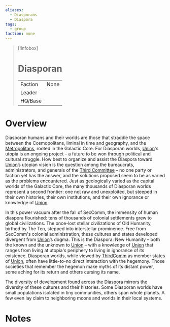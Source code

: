```yaml
---
aliases:
  - Diasporans
  - Diaspora
tags:
  - group
faction: none
---
```

> [!infobox] 
> # Diasporan
> | | |
> | ---- | ---- |
> | Faction | None |
> | Leader |  |
> | HQ/Base | |


# Overview
Diasporan humans and their worlds are those that straddle the space between the Cosmopolitans, liminal in time and geography, and the [Metropolitans](Metropolitan.md), rooted in the Galactic Core. For Diasporan worlds, [Union](Union.md)'s utopia is an ongoing project – a future to be won through political and cultural struggle. How best to organize and assist the Diaspora toward [Union](Union.md)’s utopian vision is the question among the bureaucrats, administrators, and generals of the [Third Committee](Third%20Committee.md) – no one party or faction yet has the answer, and the solutions proposed seem to be as varied as the problems encountered. Just as geologically varied as the capital worlds of the Galactic Core, the many thousands of Diasporan worlds represent a second frontier: one not raw and unexploited, but steeped in their own histories, their own institutions, and their own ignorance or knowledge of [Union](Union.md).

In this power vacuum after the fall of SecComm, the immensity of human diaspora flourished: tens of thousands of colonial settlements grew to global civilizations. The once-lost stellar civilizations of Old Humanity, birthed by The Ten, stepped into interstellar prominence. Free from SecComm's colonial administration, these cultures and states developed divergent from [Union](Union.md)’s dogma. This is the Diaspora: New Humanity – both the known and the unknown to [Union](Union.md) – with a knowledge of [Union](Union.md) that ranges from living at utopia's periphery to living in ignorance of its existence. Diasporan worlds, while viewed by [ThirdComm](Third%20Committee.md) as member states of [Union](Union.md), often have little-to-no direct interaction with the hegemony. Those societies that remember the hegemon make myths of its distant power, some aching for its return and others cursing its name.

The diversity of development found across the Diaspora mirrors the diversity of these cultures and their histories. Some Diasporan worlds have small populations isolated in tiny communities, others span whole planets. A few even lay claim to neighboring moons and worlds in their local systems.

# Notes